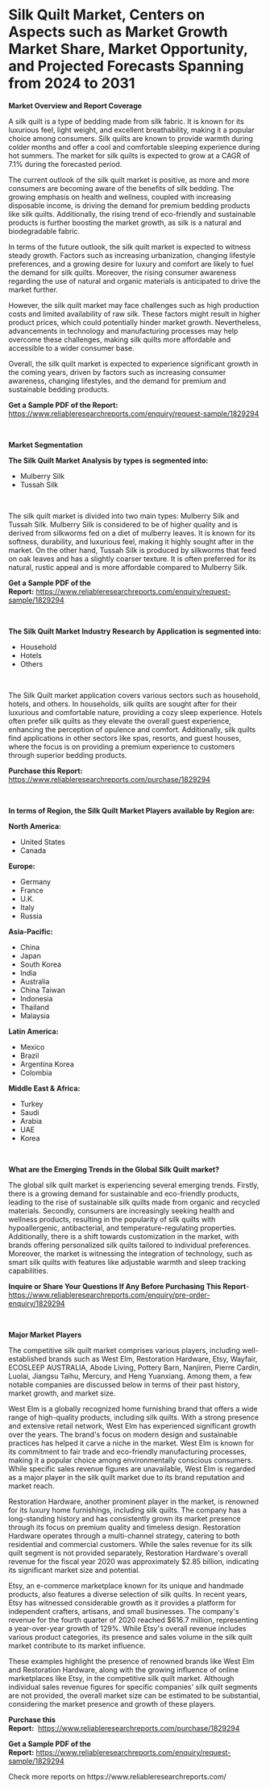 <p><h1>Silk Quilt Market, Centers on Aspects such as Market Growth Market Share, Market Opportunity, and Projected Forecasts Spanning from 2024 to 2031</h1></p><p><strong>Market Overview and Report Coverage</strong></p>
<p><p>A silk quilt is a type of bedding made from silk fabric. It is known for its luxurious feel, light weight, and excellent breathability, making it a popular choice among consumers. Silk quilts are known to provide warmth during colder months and offer a cool and comfortable sleeping experience during hot summers. The market for silk quilts is expected to grow at a CAGR of 7.1% during the forecasted period.</p><p>The current outlook of the silk quilt market is positive, as more and more consumers are becoming aware of the benefits of silk bedding. The growing emphasis on health and wellness, coupled with increasing disposable income, is driving the demand for premium bedding products like silk quilts. Additionally, the rising trend of eco-friendly and sustainable products is further boosting the market growth, as silk is a natural and biodegradable fabric.</p><p>In terms of the future outlook, the silk quilt market is expected to witness steady growth. Factors such as increasing urbanization, changing lifestyle preferences, and a growing desire for luxury and comfort are likely to fuel the demand for silk quilts. Moreover, the rising consumer awareness regarding the use of natural and organic materials is anticipated to drive the market further.</p><p>However, the silk quilt market may face challenges such as high production costs and limited availability of raw silk. These factors might result in higher product prices, which could potentially hinder market growth. Nevertheless, advancements in technology and manufacturing processes may help overcome these challenges, making silk quilts more affordable and accessible to a wider consumer base.</p><p>Overall, the silk quilt market is expected to experience significant growth in the coming years, driven by factors such as increasing consumer awareness, changing lifestyles, and the demand for premium and sustainable bedding products.</p></p>
<p><strong>Get a Sample PDF of the Report:</strong> <a href="https://www.reliableresearchreports.com/enquiry/request-sample/1829294">https://www.reliableresearchreports.com/enquiry/request-sample/1829294</a></p>
<p>&nbsp;</p>
<p><strong>Market Segmentation</strong></p>
<p><strong>The Silk Quilt Market Analysis by types is segmented into:</strong></p>
<p><ul><li>Mulberry Silk</li><li>Tussah Silk</li></ul></p>
<p>&nbsp;</p>
<p><p>The silk quilt market is divided into two main types: Mulberry Silk and Tussah Silk. Mulberry Silk is considered to be of higher quality and is derived from silkworms fed on a diet of mulberry leaves. It is known for its softness, durability, and luxurious feel, making it highly sought after in the market. On the other hand, Tussah Silk is produced by silkworms that feed on oak leaves and has a slightly coarser texture. It is often preferred for its natural, rustic appeal and is more affordable compared to Mulberry Silk.</p></p>
<p><strong>Get a Sample PDF of the Report:</strong>&nbsp;<a href="https://www.reliableresearchreports.com/enquiry/request-sample/1829294">https://www.reliableresearchreports.com/enquiry/request-sample/1829294</a></p>
<p>&nbsp;</p>
<p><strong>The Silk Quilt Market Industry Research by Application is segmented into:</strong></p>
<p><ul><li>Household</li><li>Hotels</li><li>Others</li></ul></p>
<p>&nbsp;</p>
<p><p>The Silk Quilt market application covers various sectors such as household, hotels, and others. In households, silk quilts are sought after for their luxurious and comfortable nature, providing a cozy sleep experience. Hotels often prefer silk quilts as they elevate the overall guest experience, enhancing the perception of opulence and comfort. Additionally, silk quilts find applications in other sectors like spas, resorts, and guest houses, where the focus is on providing a premium experience to customers through superior bedding products.</p></p>
<p><strong>Purchase this Report:</strong>&nbsp; <a href="https://www.reliableresearchreports.com/purchase/1829294">https://www.reliableresearchreports.com/purchase/1829294</a></p>
<p>&nbsp;</p>
<p><strong>In terms of Region, the Silk Quilt Market Players available by Region are:</strong></p>
<p>
    <p> <strong> North America: </strong>
        <ul>
            <li>United States</li>
            <li>Canada</li>
        </ul>
        </p> 
    <p> <strong> Europe: </strong>
        <ul>
            <li>Germany</li>
            <li>France</li>
            <li>U.K.</li>
            <li>Italy</li>
            <li>Russia</li>
        </ul>
        </p> 
    <p> <strong> Asia-Pacific: </strong>
        <ul>
            <li>China</li>
            <li>Japan</li>
            <li>South Korea</li>
            <li>India</li>
            <li>Australia</li>
            <li>China Taiwan</li>
            <li>Indonesia</li>
            <li>Thailand</li>
            <li>Malaysia</li>
        </ul>
        </p> 
    <p> <strong> Latin America: </strong>
        <ul>
            <li>Mexico</li>
            <li>Brazil</li>
            <li>Argentina Korea</li>
            <li>Colombia</li>
        </ul>
        </p> 
    <p> <strong> Middle East & Africa: </strong>
        <ul>
            <li>Turkey</li>
            <li>Saudi</li>
            <li>Arabia</li>
            <li>UAE</li>
            <li>Korea</li>
        </ul>
    </p>
    </p>
<p>&nbsp;</p>
<p><strong>What are the Emerging Trends in the Global Silk Quilt market?</strong></p>
<p><p>The global silk quilt market is experiencing several emerging trends. Firstly, there is a growing demand for sustainable and eco-friendly products, leading to the rise of sustainable silk quilts made from organic and recycled materials. Secondly, consumers are increasingly seeking health and wellness products, resulting in the popularity of silk quilts with hypoallergenic, antibacterial, and temperature-regulating properties. Additionally, there is a shift towards customization in the market, with brands offering personalized silk quilts tailored to individual preferences. Moreover, the market is witnessing the integration of technology, such as smart silk quilts with features like adjustable warmth and sleep tracking capabilities.</p></p>
<p><strong>Inquire or Share Your Questions If Any Before Purchasing This Report</strong>- <a href="https://www.reliableresearchreports.com/enquiry/pre-order-enquiry/1829294">https://www.reliableresearchreports.com/enquiry/pre-order-enquiry/1829294</a></p>
<p>&nbsp;</p>
<p><strong>Major Market Players</strong></p>
<p><p>The competitive silk quilt market comprises various players, including well-established brands such as West Elm, Restoration Hardware, Etsy, Wayfair, ECOSLEEP AUSTRALIA, Abode Living, Pottery Barn, Nanjiren, Pierre Cardin, Luolai, Jiangsu Taihu, Mercury, and Heng Yuanxiang. Among them, a few notable companies are discussed below in terms of their past history, market growth, and market size.</p><p>West Elm is a globally recognized home furnishing brand that offers a wide range of high-quality products, including silk quilts. With a strong presence and extensive retail network, West Elm has experienced significant growth over the years. The brand's focus on modern design and sustainable practices has helped it carve a niche in the market. West Elm is known for its commitment to fair trade and eco-friendly manufacturing processes, making it a popular choice among environmentally conscious consumers. While specific sales revenue figures are unavailable, West Elm is regarded as a major player in the silk quilt market due to its brand reputation and market reach.</p><p>Restoration Hardware, another prominent player in the market, is renowned for its luxury home furnishings, including silk quilts. The company has a long-standing history and has consistently grown its market presence through its focus on premium quality and timeless design. Restoration Hardware operates through a multi-channel strategy, catering to both residential and commercial customers. While the sales revenue for its silk quilt segment is not provided separately, Restoration Hardware's overall revenue for the fiscal year 2020 was approximately $2.85 billion, indicating its significant market size and potential.</p><p>Etsy, an e-commerce marketplace known for its unique and handmade products, also features a diverse selection of silk quilts. In recent years, Etsy has witnessed considerable growth as it provides a platform for independent crafters, artisans, and small businesses. The company's revenue for the fourth quarter of 2020 reached $616.7 million, representing a year-over-year growth of 129%. While Etsy's overall revenue includes various product categories, its presence and sales volume in the silk quilt market contribute to its market influence.</p><p>These examples highlight the presence of renowned brands like West Elm and Restoration Hardware, along with the growing influence of online marketplaces like Etsy, in the competitive silk quilt market. Although individual sales revenue figures for specific companies' silk quilt segments are not provided, the overall market size can be estimated to be substantial, considering the market presence and growth of these players.</p></p>
<p><strong>Purchase this Report:</strong>&nbsp;&nbsp;<a href="https://www.reliableresearchreports.com/purchase/1829294">https://www.reliableresearchreports.com/purchase/1829294</a></p>
<p></p>
<p><strong>Get a Sample PDF of the Report:</strong>&nbsp;<a href="https://www.reliableresearchreports.com/enquiry/request-sample/1829294">https://www.reliableresearchreports.com/enquiry/request-sample/1829294</a></p>
<p>Check more reports on https://www.reliableresearchreports.com/</p>